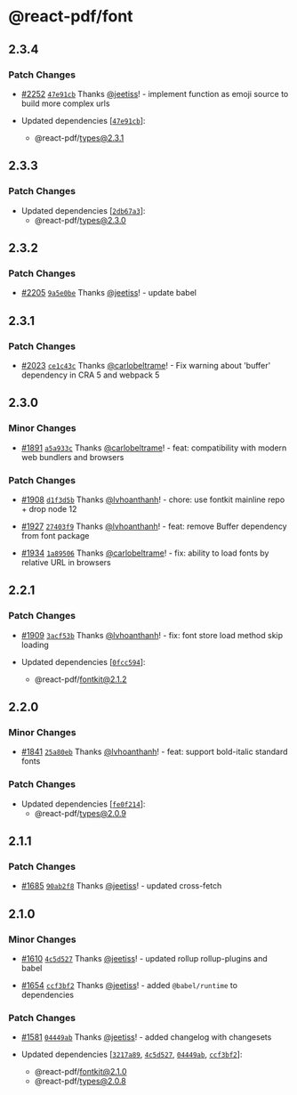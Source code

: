 # @react-pdf/font

## 2.3.4

### Patch Changes

- [#2252](https://github.com/lvhoanthanh/react-pdf/pull/2252) [`47e91cb`](https://github.com/lvhoanthanh/react-pdf/commit/47e91cbd8016046bb4e8389ba0d1c7ede9edce59) Thanks [@jeetiss](https://github.com/jeetiss)! - implement function as emoji source to build more complex urls

- Updated dependencies [[`47e91cb`](https://github.com/lvhoanthanh/react-pdf/commit/47e91cbd8016046bb4e8389ba0d1c7ede9edce59)]:
  - @react-pdf/types@2.3.1

## 2.3.3

### Patch Changes

- Updated dependencies [[`2db67a3`](https://github.com/lvhoanthanh/react-pdf/commit/2db67a38b9be98b7816a2b5aa4733446b95e3724)]:
  - @react-pdf/types@2.3.0

## 2.3.2

### Patch Changes

- [#2205](https://github.com/lvhoanthanh/react-pdf/pull/2205) [`9a5e0be`](https://github.com/lvhoanthanh/react-pdf/commit/9a5e0befb89756db07ce053192a136df9d4ba905) Thanks [@jeetiss](https://github.com/jeetiss)! - update babel

## 2.3.1

### Patch Changes

- [#2023](https://github.com/lvhoanthanh/react-pdf/pull/2023) [`ce1c43c`](https://github.com/lvhoanthanh/react-pdf/commit/ce1c43c1b450b3737a23a356c5143626ac2a43ad) Thanks [@carlobeltrame](https://github.com/carlobeltrame)! - Fix warning about 'buffer' dependency in CRA 5 and webpack 5

## 2.3.0

### Minor Changes

- [#1891](https://github.com/lvhoanthanh/react-pdf/pull/1891) [`a5a933c`](https://github.com/lvhoanthanh/react-pdf/commit/a5a933c9733e4c77338ef76a2b3545b84a646a81) Thanks [@carlobeltrame](https://github.com/carlobeltrame)! - feat: compatibility with modern web bundlers and browsers

### Patch Changes

- [#1908](https://github.com/lvhoanthanh/react-pdf/pull/1908) [`d1f3d5b`](https://github.com/lvhoanthanh/react-pdf/commit/d1f3d5b9b4103705e95e2160347ee253d842ed5d) Thanks [@lvhoanthanh](https://github.com/lvhoanthanh)! - chore: use fontkit mainline repo + drop node 12

* [#1927](https://github.com/lvhoanthanh/react-pdf/pull/1927) [`27403f9`](https://github.com/lvhoanthanh/react-pdf/commit/27403f9a6ac1bbcfb144afc201c4a3e5aca25cbd) Thanks [@lvhoanthanh](https://github.com/lvhoanthanh)! - feat: remove Buffer dependency from font package

- [#1934](https://github.com/lvhoanthanh/react-pdf/pull/1934) [`1a89506`](https://github.com/lvhoanthanh/react-pdf/commit/1a89506b4d325822d1a60a8f964434a6f6eb2d3f) Thanks [@carlobeltrame](https://github.com/carlobeltrame)! - fix: ability to load fonts by relative URL in browsers

## 2.2.1

### Patch Changes

- [#1909](https://github.com/lvhoanthanh/react-pdf/pull/1909) [`3acf53b`](https://github.com/lvhoanthanh/react-pdf/commit/3acf53b45200fa1415315f7dc22cc4b84a6b54c6) Thanks [@lvhoanthanh](https://github.com/lvhoanthanh)! - fix: font store load method skip loading

- Updated dependencies [[`0fcc594`](https://github.com/lvhoanthanh/react-pdf/commit/0fcc594310d5af30ca1e752b3efc7a047e813dcb)]:
  - @react-pdf/fontkit@2.1.2

## 2.2.0

### Minor Changes

- [#1841](https://github.com/lvhoanthanh/react-pdf/pull/1841) [`25a80eb`](https://github.com/lvhoanthanh/react-pdf/commit/25a80ebd5f96ade7101883624010bad51474967c) Thanks [@lvhoanthanh](https://github.com/lvhoanthanh)! - feat: support bold-italic standard fonts

### Patch Changes

- Updated dependencies [[`fe0f214`](https://github.com/lvhoanthanh/react-pdf/commit/fe0f214dbbf2f632b852ebfe65f886ecc4dd6953)]:
  - @react-pdf/types@2.0.9

## 2.1.1

### Patch Changes

- [#1685](https://github.com/lvhoanthanh/react-pdf/pull/1685) [`90ab2f8`](https://github.com/lvhoanthanh/react-pdf/commit/90ab2f8c040afc3d42961404bdf2ae09fac599eb) Thanks [@jeetiss](https://github.com/jeetiss)! - updated cross-fetch

## 2.1.0

### Minor Changes

- [#1610](https://github.com/lvhoanthanh/react-pdf/pull/1610) [`4c5d527`](https://github.com/lvhoanthanh/react-pdf/commit/4c5d52721d29d843f1d09c3fd74370832429f70e) Thanks [@jeetiss](https://github.com/jeetiss)! - updated rollup rollup-plugins and babel

* [#1654](https://github.com/lvhoanthanh/react-pdf/pull/1654) [`ccf3bf2`](https://github.com/lvhoanthanh/react-pdf/commit/ccf3bf22867a9bd49668cdd3543ec32492a40e4b) Thanks [@jeetiss](https://github.com/jeetiss)! - added `@babel/runtime` to dependencies

### Patch Changes

- [#1581](https://github.com/lvhoanthanh/react-pdf/pull/1581) [`04449ab`](https://github.com/lvhoanthanh/react-pdf/commit/04449ab352db0cca2155024dd3e8c690e42193ca) Thanks [@jeetiss](https://github.com/jeetiss)! - added changelog with changesets

- Updated dependencies [[`3217a89`](https://github.com/lvhoanthanh/react-pdf/commit/3217a892e92ff98e92b6c7ea6e3244d403f679b6), [`4c5d527`](https://github.com/lvhoanthanh/react-pdf/commit/4c5d52721d29d843f1d09c3fd74370832429f70e), [`04449ab`](https://github.com/lvhoanthanh/react-pdf/commit/04449ab352db0cca2155024dd3e8c690e42193ca), [`ccf3bf2`](https://github.com/lvhoanthanh/react-pdf/commit/ccf3bf22867a9bd49668cdd3543ec32492a40e4b)]:
  - @react-pdf/fontkit@2.1.0
  - @react-pdf/types@2.0.8
